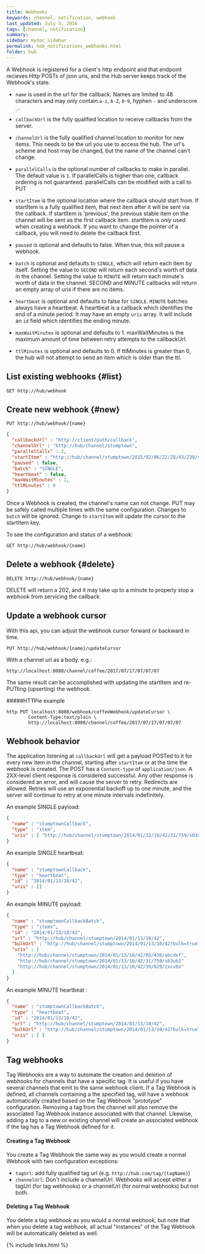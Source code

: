 ```yaml
---
title: Webhooks
keywords: channel, notification, webhook
last_updated: July 3, 2016
tags: [channel, notification]
summary: 
sidebar: mydoc_sidebar
permalink: hub_notifications_webhooks.html
folder: hub
---
```


A Webhook is registered for a client's http endpoint and that endpoint recieves Http POSTs of json uris, and the Hub server keeps track of the Webhook's state.

* `name` is used in the url for the callback.  Names are limited to 48 characters and may only contain `a-z`, `A-Z`, `0-9`, hyphen `-` and underscore `_`.

* `callbackUrl` is the fully qualified location to receive callbacks from the server.

* `channelUrl` is the fully qualified channel location to monitor for new items.  This needs to be the url you use to access the hub.
The url's scheme and host may be changed, but the name of the channel can't change.

* `parallelCalls` is the optional number of callbacks to make in parallel.  The default value is `1`.
If parallelCalls is higher than one, callback ordering is not guaranteed.
parallelCalls can be modified with a call to PUT 

* `startItem` is the optional location where the callback should start from.
  If startItem is a fully qualified item, that next item after it will be sent via the callback.
  If startItem is 'previous', the previous stable item on the channel will be sent as the first callback item.
  startItem is *only* used when creating a webhook.  If you want to change the pointer of a callback, you will need to
delete the callback first.

* `paused` is optional and defaults to false.   When true, this will pause a webhook.

* `batch` is optional and defaults to `SINGLE`, which will return each item by itself.
  Setting the value to `SECOND` will return each second's worth of data in the channel.
  Setting the value to `MINUTE` will return each minute's worth of data in the channel.
  SECOND and MINUTE callbacks will return an empty array of uris if there are no items.

* `heartbeat` is optional and defaults to false for `SINGLE`. `MINUTE` batches always have a heartbeat.
   A heartbeat is a callback which identifies the end of a minute period.  It may have an empty `uris` array.
   It will include an `id` field which identifies the ending minute.
   
* `maxWaitMinutes` is optional and defaults to 1.  maxWaitMinutes is the maximum amount of time between retry attempts to the callbackUrl.

* `ttlMinutes` is optional and defaults to 0.  If ttlMinutes is greater than 0, the hub will not attempt to send an item which is older than the ttl.

## List existing webhooks {#list}

`GET http://hub/webhook`
 
## Create new webhook {#new}

`PUT http://hub/webhook/{name}`

``` json
{
  "callbackUrl" : "http://client/path/callback",
  "channelUrl" : "http://hub/channel/stumptown",
  "parallelCalls" : 2,
  "startItem" : "http://hub/channel/stumptown/2015/02/06/22/28/43/239/s03ub2",
  "paused" : false,
  "batch" : "SINGLE",
  "heartbeat" : false,
  "maxWaitMinutes" : 1,
  "ttlMinutes" : 0
}
```

Once a Webhook is created, the channel's name can not change.  PUT may be safely called multiple times with the same
 configuration.  Changes to `batch` will be ignored.  Change to `startItem` will update the cursor to the startItem key.

To see the configuration and status of a webhook:

`GET http://hub/webhook/{name}`

## Delete a webhook {#delete}

`DELETE http://hub/webhook/{name}`

DELETE will return a 202, and it may take up to a minute to properly stop a webhook from servicing the callback.

## Update a webhook cursor
With this api, you can adjust the webhook cursor forward or backward in time. 
 
`PUT http://hub/webhook/{name}/updateCursor`

With a channel url as a body.  e.g.:

`http://localhost:8080/channel/coffee/2017/07/17/07/07/07`


The same result can be accomplished with updating the startItem and re-PUTting (upserting) the webhook.

#####HTTPie example
```
http PUT localhost:8080/webhook/coffeeWebhook/updateCursor \
        Content-Type:text/plain \
        http://localhost:8080/channel/coffee/2017/07/17/07/07/07
```
## Webhook behavior

The application listening at `callbackUrl` will get a payload POSTed to it for every new item in the channel, starting after `startItem` or at the time the webhook is created.
The POST has a `Content-type` of `application/json`.
A 2XX-level client response is considered successful.  Any other response is considered an error, and will cause the server to retry.   Redirects are allowed.
Retries will use an exponential backoff up to one minute, and the server will continue to retry at one minute intervals indefinitely.

An example SINGLE payload:

``` json
{
  "name" : "stumptownCallback",
  "type" : "item",
  "uris" : [ "http://hub/channel/stumptown/2014/01/13/10/42/31/759/s03ub2" ]
}
```

An example SINGLE heartbeat:

``` json
{
  "name" : "stumptownCallback",
  "type" : "heartbeat",
  "id" : "2014/01/13/10/42",
  "uris" : []
}
```

An example MINUTE payload:

``` json
{
  "name" : "stumptownCallbackBatch",
  "type" : "items",
  "id" : "2014/01/13/10/42",
  "url" : "http://hub/channel/stumptown/2014/01/13/10/42",
  "bulkUrl" : "http://hub/channel/stumptown/2014/01/13/10/42?bulk=true",
  "uris" : [ 
    "http://hub/channel/stumptown/2014/01/13/10/42/05/436/abcdef",
    "http://hub/channel/stumptown/2014/01/13/10/42/31/759/s03ub2"
    "http://hub/channel/stumptown/2014/01/13/10/42/39/029/zxcvbn"
  ]
}
```

An example MINUTE heartbeat :

``` json
{
  "name" : "stumptownCallbackBatch",
  "type" : "heartbeat",
  "id" : "2014/01/13/10/42",
  "url" : "http://hub/channel/stumptown/2014/01/13/10/42",
  "bulkUrl" : "http://hub/channel/stumptown/2014/01/13/10/42?bulk=true",
  "uris" : [ ]
}
```

## Tag webhooks

Tag Webhooks are a way to automate the creation and deletion of webhooks for channels that have a specific tag.  It is useful if you have several channels that emit to the same webhook client.  If a Tag Webhook is defined, all channels containing a the specified tag, will have a webhook automatically created based on the Tag Webhook "prototype" configuration.  Removing a tag from the channel will also remove the associated Tag Webhook instance associated with that channel.  Likewise, adding a tag to a new or existing channel will create an associated webhook if the tag has a Tag Webhook defined for it.

#### Creating a Tag Webhook 

You create a Tag Webhook the same way as you would create a normal Webhook with two configuration exceptions:

* `tagUrl`: add fully qualified tag url (e.g. `http://hub.com/tag/{tagName}`)
* `channelUrl`: Don't include a channelUrl.  Webhooks will accept either a tagUrl (for tag webhooks) or a channelUrl (for normal webhooks) but not both.


#### Deleting a Tag Webhook

You delete a tag webhook as you would a normal webhook, but note that when you delete a tag webhook, all actual "instances" of the Tag Webhook will be automatically deleted as well.
 

{% include links.html %}
